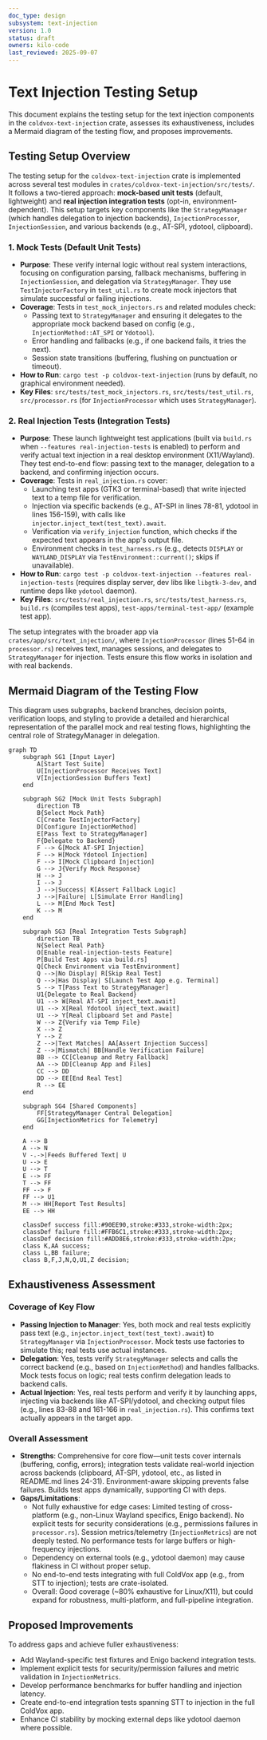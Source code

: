 ```yaml
---
doc_type: design
subsystem: text-injection
version: 1.0
status: draft
owners: kilo-code
last_reviewed: 2025-09-07
---
```


# Text Injection Testing Setup

This document explains the testing setup for the text injection components in the `coldvox-text-injection` crate, assesses its exhaustiveness, includes a Mermaid diagram of the testing flow, and proposes improvements.

## Testing Setup Overview

The testing setup for the `coldvox-text-injection` crate is implemented across several test modules in `crates/coldvox-text-injection/src/tests/`. It follows a two-tiered approach: **mock-based unit tests** (default, lightweight) and **real injection integration tests** (opt-in, environment-dependent). This setup targets key components like the `StrategyManager` (which handles delegation to injection backends), `InjectionProcessor`, `InjectionSession`, and various backends (e.g., AT-SPI, ydotool, clipboard).

### 1. Mock Tests (Default Unit Tests)
- **Purpose**: These verify internal logic without real system interactions, focusing on configuration parsing, fallback mechanisms, buffering in `InjectionSession`, and delegation via `StrategyManager`. They use `TestInjectorFactory` in `test_util.rs` to create mock injectors that simulate successful or failing injections.
- **Coverage**: Tests in `test_mock_injectors.rs` and related modules check:
  - Passing text to `StrategyManager` and ensuring it delegates to the appropriate mock backend based on config (e.g., `InjectionMethod::AT_SPI` or `Ydotool`).
  - Error handling and fallbacks (e.g., if one backend fails, it tries the next).
  - Session state transitions (buffering, flushing on punctuation or timeout).
- **How to Run**: `cargo test -p coldvox-text-injection` (runs by default, no graphical environment needed).
- **Key Files**: `src/tests/test_mock_injectors.rs`, `src/tests/test_util.rs`, `src/processor.rs` (for `InjectionProcessor` which uses `StrategyManager`).

### 2. Real Injection Tests (Integration Tests)
- **Purpose**: These launch lightweight test applications (built via `build.rs` when `--features real-injection-tests` is enabled) to perform and verify actual text injection in a real desktop environment (X11/Wayland). They test end-to-end flow: passing text to the manager, delegation to a backend, and confirming injection occurs.
- **Coverage**: Tests in `real_injection.rs` cover:
  - Launching test apps (GTK3 or terminal-based) that write injected text to a temp file for verification.
  - Injection via specific backends (e.g., AT-SPI in lines 78-81, ydotool in lines 156-159), with calls like `injector.inject_text(test_text).await`.
  - Verification via `verify_injection` function, which checks if the expected text appears in the app's output file.
  - Environment checks in `test_harness.rs` (e.g., detects `DISPLAY` or `WAYLAND_DISPLAY` via `TestEnvironment::current()`; skips if unavailable).
- **How to Run**: `cargo test -p coldvox-text-injection --features real-injection-tests` (requires display server, dev libs like `libgtk-3-dev`, and runtime deps like `ydotool` daemon).
- **Key Files**: `src/tests/real_injection.rs`, `src/tests/test_harness.rs`, `build.rs` (compiles test apps), `test-apps/terminal-test-app/` (example test app).

The setup integrates with the broader app via `crates/app/src/text_injection/`, where `InjectionProcessor` (lines 51-64 in `processor.rs`) receives text, manages sessions, and delegates to `StrategyManager` for injection. Tests ensure this flow works in isolation and with real backends.

## Mermaid Diagram of the Testing Flow

This diagram uses subgraphs, backend branches, decision points, verification loops, and styling to provide a detailed and hierarchical representation of the parallel mock and real testing flows, highlighting the central role of StrategyManager in delegation.

```mermaid
graph TD
    subgraph SG1 [Input Layer]
        A[Start Test Suite]
        U[InjectionProcessor Receives Text]
        V[InjectionSession Buffers Text]
    end

    subgraph SG2 [Mock Unit Tests Subgraph]
        direction TB
        B{Select Mock Path}
        C[Create TestInjectorFactory]
        D[Configure InjectionMethod]
        E[Pass Text to StrategyManager]
        F{Delegate to Backend}
        F --> G[Mock AT-SPI Injection]
        F --> H[Mock Ydotool Injection]
        F --> I[Mock Clipboard Injection]
        G --> J{Verify Mock Response}
        H --> J
        I --> J
        J -->|Success| K[Assert Fallback Logic]
        J -->|Failure| L[Simulate Error Handling]
        L --> M[End Mock Test]
        K --> M
    end

    subgraph SG3 [Real Integration Tests Subgraph]
        direction TB
        N{Select Real Path}
        O[Enable real-injection-tests Feature]
        P[Build Test Apps via build.rs]
        Q[Check Environment via TestEnvironment]
        Q -->|No Display| R[Skip Real Test]
        Q -->|Has Display| S[Launch Test App e.g. Terminal]
        S --> T[Pass Text to StrategyManager]
        U1{Delegate to Real Backend}
        U1 --> W[Real AT-SPI inject_text.await]
        U1 --> X[Real Ydotool inject_text.await]
        U1 --> Y[Real Clipboard Set and Paste]
        W --> Z{Verify via Temp File}
        X --> Z
        Y --> Z
        Z -->|Text Matches| AA[Assert Injection Success]
        Z -->|Mismatch| BB[Handle Verification Failure]
        BB --> CC[Cleanup and Retry Fallback]
        AA --> DD[Cleanup App and Files]
        CC --> DD
        DD --> EE[End Real Test]
        R --> EE
    end

    subgraph SG4 [Shared Components]
        FF[StrategyManager Central Delegation]
        GG[InjectionMetrics for Telemetry]
    end

    A --> B
    A --> N
    V -.->|Feeds Buffered Text| U
    U --> E
    U --> T
    E --> FF
    T --> FF
    FF --> F
    FF --> U1
    M --> HH[Report Test Results]
    EE --> HH

    classDef success fill:#90EE90,stroke:#333,stroke-width:2px;
    classDef failure fill:#FFB6C1,stroke:#333,stroke-width:2px;
    classDef decision fill:#ADD8E6,stroke:#333,stroke-width:2px;
    class K,AA success;
    class L,BB failure;
    class B,F,J,N,Q,U1,Z decision;
```

## Exhaustiveness Assessment

### Coverage of Key Flow
- **Passing Injection to Manager**: Yes, both mock and real tests explicitly pass text (e.g., `injector.inject_text(test_text).await`) to `StrategyManager` via `InjectionProcessor`. Mock tests use factories to simulate this; real tests use actual instances.
- **Delegation**: Yes, tests verify `StrategyManager` selects and calls the correct backend (e.g., based on `InjectionMethod`) and handles fallbacks. Mock tests focus on logic; real tests confirm delegation leads to backend calls.
- **Actual Injection**: Yes, real tests perform and verify it by launching apps, injecting via backends like AT-SPI/ydotool, and checking output files (e.g., lines 83-88 and 161-166 in `real_injection.rs`). This confirms text actually appears in the target app.

### Overall Assessment
- **Strengths**: Comprehensive for core flow—unit tests cover internals (buffering, config, errors); integration tests validate real-world injection across backends (clipboard, AT-SPI, ydotool, etc., as listed in README.md lines 24-31). Environment-aware skipping prevents false failures. Builds test apps dynamically, supporting CI with deps.
- **Gaps/Limitations**:
  - Not fully exhaustive for edge cases: Limited testing of cross-platform (e.g., non-Linux Wayland specifics, Enigo backend). No explicit tests for security considerations (e.g., permissions failures in `processor.rs`). Session metrics/telemetry (`InjectionMetrics`) are not deeply tested. No performance tests for large buffers or high-frequency injections.
  - Dependency on external tools (e.g., ydotool daemon) may cause flakiness in CI without proper setup.
  - No end-to-end tests integrating with full ColdVox app (e.g., from STT to injection); tests are crate-isolated.
  - Overall: Good coverage (~80% exhaustive for Linux/X11), but could expand for robustness, multi-platform, and full-pipeline integration.

## Proposed Improvements
To address gaps and achieve fuller exhaustiveness:
- Add Wayland-specific test fixtures and Enigo backend integration tests.
- Implement explicit tests for security/permission failures and metric validation in `InjectionMetrics`.
- Develop performance benchmarks for buffer handling and injection latency.
- Create end-to-end integration tests spanning STT to injection in the full ColdVox app.
- Enhance CI stability by mocking external deps like ydotool daemon where possible.
